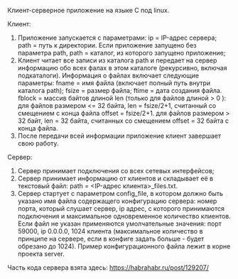 Клиент-серверное приложение на языке C под linux.

Клиент:
1. Приложение запускается с параметрами:
ip = IP-адрес сервера;
path = путь к директории.
Если приложение запущено без параметра path, path = каталог, из которого запущено приложение;
2. Клиент читает все записи из каталога path и передает на сервер информацию обо всех фалах в этом каталоге (рекурсивно, включая подкаталоги).
Информация о файлах включает следующие параметры:
fname = имя файла (включает полный путь внутри каталога path);
fsize = размер файла;
ftime = дата создания файла.
fblock = массив байтов длиной len (только для файлов длиной > 0 ):
для файлов размером <= 32 байта, len = fsize/2+1, считанный со смещением с конца файла offset = fsize/2+1.
для файлов размером > 32 байт, len = 32 байта, считанных со смещением offset = 32 байта с конца файла.
3. После передачи всей информации приложение клиент завершает свою работу.

Сервер:
1. Сервер принимает подключения со всех сетевых интерфейсов;
2. Сервер принимает информацию от клиентов и складывает её в текстовый файл: path = <IP-адрес клиента>_files.txt.
3. Сервер стартует с параметром config_file, в котором должно быть указано имя файла содержащего конфигурацию сервера: номер порта, который слушает сервер, ip адрес, с которого принимаются подключения и максимальное одновременное количество клиентов. Если файл не указан применяются умолчательные значения: порт 59000, ip 0.0.0.0, 1024 клиента (максимальное количество в принципе на сервере, если в конфиге задать больше - будет обрезано до 1024). Пример конфигурационного файла лежит в корне проекта server.

Часть кода сервера взята здесь: https://habrahabr.ru/post/129207/

